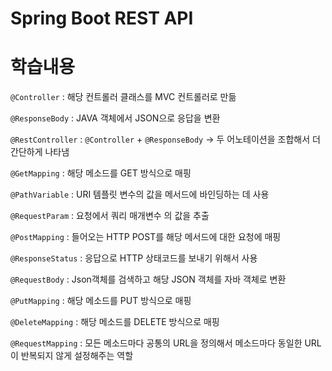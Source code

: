 # Spring Boot REST API

# 학습내용
`@Controller` : 해당 컨트롤러 클래스를 MVC 컨트롤러로 만듦

`@ResponseBody` : JAVA 객체에서 JSON으로 응답을 변환

`@RestController` : `@Controller` + `@ResponseBody` -> 두 어노테이션을 조합해서 더 간단하게 나타냄

`@GetMapping` : 해당 메소드를 GET 방식으로 매핑

`@PathVariable` : URI 템플릿 변수의 값을 메서드에 바인딩하는 데 사용

`@RequestParam` : 요청에서 쿼리 매개변수 의 값을 추출

`@PostMapping` : 들어오는 HTTP POST를 해당 메서드에 대한 요청에 매핑

`@ResponseStatus` : 응답으로 HTTP 상태코드를 보내기 위해서 사용

`@RequestBody` : Json객체를 검색하고 해당 JSON 객체를 자바 객체로 변환

`@PutMapping` : 해당 메소드를 PUT 방식으로 매핑

`@DeleteMapping` : 해당 메소드를 DELETE 방식으로 매핑

`@RequestMapping` : 모든 메소드마다 공통의 URL을 정의해서 메소드마다 동일한 URL이 반복되지 않게 설정해주는 역할
